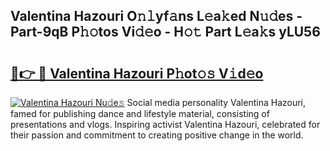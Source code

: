 ## Valentina Hazouri O𝚗𝚕yf𝚊ns L𝚎a𝚔ed N𝚞𝚍es - Part-9qB P𝚑𝚘tos Vi𝚍𝚎o - H𝚘𝚝 Part L𝚎a𝚔s yLU56

# <h2><a href="http://kfd36b.oniu.top/?m=Valentina+Hazouri">🔗👉 🔴 Valentina Hazouri P𝚑ot𝚘𝚜 V𝚒d𝚎o</a></h2>

[![Valentina Hazouri Nu𝚍e𝚜](https://i.imgur.com/0qMVB7G.gif)](http://kfd36b.oniu.top/?m=Valentina+Hazouri)
Social media personality Valentina Hazouri, famed for publishing dance and lifestyle material, consisting of presentations and vlogs. Inspiring activist Valentina Hazouri, celebrated for their passion and commitment to creating positive change in the world.  
